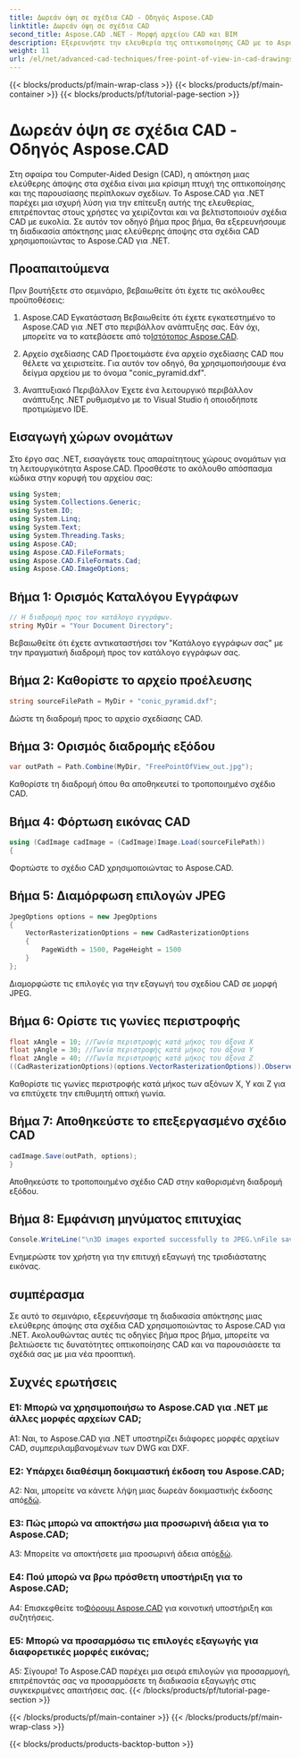 ```yaml
---
title: Δωρεάν όψη σε σχέδια CAD - Οδηγός Aspose.CAD
linktitle: Δωρεάν όψη σε σχέδια CAD
second_title: Aspose.CAD .NET - Μορφή αρχείου CAD και BIM
description: Εξερευνήστε την ελευθερία της οπτικοποίησης CAD με το Aspose.CAD για .NET. Ακολουθήστε τον βήμα προς βήμα οδηγό μας για μια μοναδική άποψη.
weight: 11
url: /el/net/advanced-cad-techniques/free-point-of-view-in-cad-drawings/
---
```


{{< blocks/products/pf/main-wrap-class >}}
{{< blocks/products/pf/main-container >}}
{{< blocks/products/pf/tutorial-page-section >}}

# Δωρεάν όψη σε σχέδια CAD - Οδηγός Aspose.CAD

Στη σφαίρα του Computer-Aided Design (CAD), η απόκτηση μιας ελεύθερης άποψης στα σχέδια είναι μια κρίσιμη πτυχή της οπτικοποίησης και της παρουσίασης περίπλοκων σχεδίων. Το Aspose.CAD για .NET παρέχει μια ισχυρή λύση για την επίτευξη αυτής της ελευθερίας, επιτρέποντας στους χρήστες να χειρίζονται και να βελτιστοποιούν σχέδια CAD με ευκολία. Σε αυτόν τον οδηγό βήμα προς βήμα, θα εξερευνήσουμε τη διαδικασία απόκτησης μιας ελεύθερης άποψης στα σχέδια CAD χρησιμοποιώντας το Aspose.CAD για .NET.

## Προαπαιτούμενα

Πριν βουτήξετε στο σεμινάριο, βεβαιωθείτε ότι έχετε τις ακόλουθες προϋποθέσεις:

1. Aspose.CAD Εγκατάσταση
 Βεβαιωθείτε ότι έχετε εγκατεστημένο το Aspose.CAD για .NET στο περιβάλλον ανάπτυξης σας. Εάν όχι, μπορείτε να το κατεβάσετε από το[Ιστότοπος Aspose.CAD](https://releases.aspose.com/cad/net/).

2. Αρχείο σχεδίασης CAD
Προετοιμάστε ένα αρχείο σχεδίασης CAD που θέλετε να χειριστείτε. Για αυτόν τον οδηγό, θα χρησιμοποιήσουμε ένα δείγμα αρχείου με το όνομα "conic_pyramid.dxf".

3. Αναπτυξιακό Περιβάλλον
Έχετε ένα λειτουργικό περιβάλλον ανάπτυξης .NET ρυθμισμένο με το Visual Studio ή οποιοδήποτε προτιμώμενο IDE.

## Εισαγωγή χώρων ονομάτων

Στο έργο σας .NET, εισαγάγετε τους απαραίτητους χώρους ονομάτων για τη λειτουργικότητα Aspose.CAD. Προσθέστε το ακόλουθο απόσπασμα κώδικα στην κορυφή του αρχείου σας:

```csharp
using System;
using System.Collections.Generic;
using System.IO;
using System.Linq;
using System.Text;
using System.Threading.Tasks;
using Aspose.CAD;
using Aspose.CAD.FileFormats;
using Aspose.CAD.FileFormats.Cad;
using Aspose.CAD.ImageOptions;
```


## Βήμα 1: Ορισμός Καταλόγου Εγγράφων

```csharp
// Η διαδρομή προς τον κατάλογο εγγράφων.
string MyDir = "Your Document Directory";
```

Βεβαιωθείτε ότι έχετε αντικαταστήσει τον "Κατάλογο εγγράφων σας" με την πραγματική διαδρομή προς τον κατάλογο εγγράφων σας.

## Βήμα 2: Καθορίστε το αρχείο προέλευσης

```csharp
string sourceFilePath = MyDir + "conic_pyramid.dxf";
```

Δώστε τη διαδρομή προς το αρχείο σχεδίασης CAD.

## Βήμα 3: Ορισμός διαδρομής εξόδου

```csharp
var outPath = Path.Combine(MyDir, "FreePointOfView_out.jpg");
```

Καθορίστε τη διαδρομή όπου θα αποθηκευτεί το τροποποιημένο σχέδιο CAD.

## Βήμα 4: Φόρτωση εικόνας CAD

```csharp
using (CadImage cadImage = (CadImage)Image.Load(sourceFilePath))
{
```

Φορτώστε το σχέδιο CAD χρησιμοποιώντας το Aspose.CAD.

## Βήμα 5: Διαμόρφωση επιλογών JPEG

```csharp
JpegOptions options = new JpegOptions
{
    VectorRasterizationOptions = new CadRasterizationOptions
    {
        PageWidth = 1500, PageHeight = 1500
    }
};
```

Διαμορφώστε τις επιλογές για την εξαγωγή του σχεδίου CAD σε μορφή JPEG.

## Βήμα 6: Ορίστε τις γωνίες περιστροφής

```csharp
float xAngle = 10; //Γωνία περιστροφής κατά μήκος του άξονα Χ
float yAngle = 30; //Γωνία περιστροφής κατά μήκος του άξονα Υ
float zAngle = 40; //Γωνία περιστροφής κατά μήκος του άξονα Z
((CadRasterizationOptions)(options.VectorRasterizationOptions)).ObserverPoint = new ObserverPoint(xAngle, yAngle, zAngle);
```

Καθορίστε τις γωνίες περιστροφής κατά μήκος των αξόνων X, Y και Z για να επιτύχετε την επιθυμητή οπτική γωνία.

## Βήμα 7: Αποθηκεύστε το επεξεργασμένο σχέδιο CAD

```csharp
cadImage.Save(outPath, options);
}
```

Αποθηκεύστε το τροποποιημένο σχέδιο CAD στην καθορισμένη διαδρομή εξόδου.

## Βήμα 8: Εμφάνιση μηνύματος επιτυχίας

```csharp
Console.WriteLine("\n3D images exported successfully to JPEG.\nFile saved at " + outPath);
```

Ενημερώστε τον χρήστη για την επιτυχή εξαγωγή της τρισδιάστατης εικόνας.

## συμπέρασμα

Σε αυτό το σεμινάριο, εξερευνήσαμε τη διαδικασία απόκτησης μιας ελεύθερης άποψης στα σχέδια CAD χρησιμοποιώντας το Aspose.CAD για .NET. Ακολουθώντας αυτές τις οδηγίες βήμα προς βήμα, μπορείτε να βελτιώσετε τις δυνατότητες οπτικοποίησης CAD και να παρουσιάσετε τα σχέδιά σας με μια νέα προοπτική.


## Συχνές ερωτήσεις

### Ε1: Μπορώ να χρησιμοποιήσω το Aspose.CAD για .NET με άλλες μορφές αρχείων CAD;

A1: Ναι, το Aspose.CAD για .NET υποστηρίζει διάφορες μορφές αρχείων CAD, συμπεριλαμβανομένων των DWG και DXF.

### Ε2: Υπάρχει διαθέσιμη δοκιμαστική έκδοση του Aspose.CAD;

 A2: Ναι, μπορείτε να κάνετε λήψη μιας δωρεάν δοκιμαστικής έκδοσης από[εδώ](https://releases.aspose.com/).

### Ε3: Πώς μπορώ να αποκτήσω μια προσωρινή άδεια για το Aspose.CAD;

 A3: Μπορείτε να αποκτήσετε μια προσωρινή άδεια από[εδώ](https://purchase.aspose.com/temporary-license/).

### Ε4: Πού μπορώ να βρω πρόσθετη υποστήριξη για το Aspose.CAD;

 A4: Επισκεφθείτε το[Φόρουμ Aspose.CAD](https://forum.aspose.com/c/cad/19) για κοινοτική υποστήριξη και συζητήσεις.

### Ε5: Μπορώ να προσαρμόσω τις επιλογές εξαγωγής για διαφορετικές μορφές εικόνας;

Α5: Σίγουρα! Το Aspose.CAD παρέχει μια σειρά επιλογών για προσαρμογή, επιτρέποντάς σας να προσαρμόσετε τη διαδικασία εξαγωγής στις συγκεκριμένες απαιτήσεις σας.
{{< /blocks/products/pf/tutorial-page-section >}}

{{< /blocks/products/pf/main-container >}}
{{< /blocks/products/pf/main-wrap-class >}}

{{< blocks/products/products-backtop-button >}}

